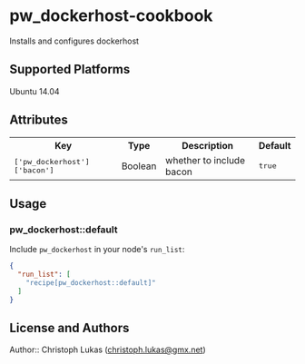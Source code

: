# pw_dockerhost-cookbook

Installs and configures dockerhost

## Supported Platforms

Ubuntu 14.04

## Attributes

<table>
  <tr>
    <th>Key</th>
    <th>Type</th>
    <th>Description</th>
    <th>Default</th>
  </tr>
  <tr>
    <td><tt>['pw_dockerhost']['bacon']</tt></td>
    <td>Boolean</td>
    <td>whether to include bacon</td>
    <td><tt>true</tt></td>
  </tr>
</table>

## Usage

### pw_dockerhost::default

Include `pw_dockerhost` in your node's `run_list`:

```json
{
  "run_list": [
    "recipe[pw_dockerhost::default]"
  ]
}
```

## License and Authors

Author:: Christoph Lukas (<christoph.lukas@gmx.net>)
